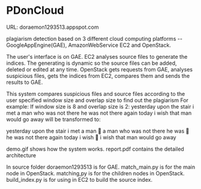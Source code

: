 PDonCloud
=========

URL:
doraemon1293513.appspot.com

plagiarism detection based on 3 different cloud computing platforms -- GoogleAppEngine(GAE), AmazonWebService EC2 and OpenStack.

The user's interface is on GAE. 
EC2 analyses source files to generate the indices. The generating is dynamic so the source files can be added, deleted or edited at any time.
OpenStack gets requests from GAE, analyses suspicious files, gets the indices from EC2, compares them and sends the results to GAE.

This system compares suspicious files and source files according to the user specified window size and overlap size to find out the plagiarism
For example:
If window size is 8 and overlap size is 2:
yesterday upon the stair i met a man who was not there he was not there again today i wish that man would go away will be transformed to:

yesterday upon the stair i met a man
 a man who was not there he was
 he was not there again today i wish
 i wish that man would go away


demo.gif shows how the system works.
report.pdf contains the detailed architecture

In source folder doraemon1293513 is for GAE.
match_main.py is for the main node in OpenStack.
matching,py is for the children nodes in OpenStack.
build_index.py is for using in EC2 to build the source index.

